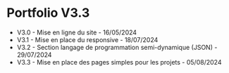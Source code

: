 # Portfolio V3.3

- V3.0 - Mise en ligne du site - 16/05/2024
- V3.1 - Mise en place du responsive - 18/07/2024
- V3.2 - Section langage de programmation semi-dynamique (JSON) - 29/07/2024
- V3.3 - Mise en place des pages simples pour les projets - 05/08/2024
